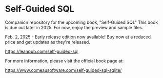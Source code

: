 # Self-Guided SQL

Companion repository for the upcoming book, "Self-Guided SQL"
This book is due out later in 2025. For now, enjoy the preview and sample files.

Feb. 2, 2025 - Early release edition now available! Buy now at a reduced price and get updates as they're released.

https://leanpub.com/self-guided-sql

For more information, please visit the official book page at:

https://www.comeausoftware.com/self-guided-sql-sqlite/

